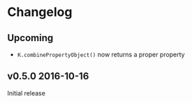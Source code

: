 Changelog
=========

## Upcoming

* `K.combinePropertyObject()` now returns a proper property

## v0.5.0 2016-10-16

Initial release
